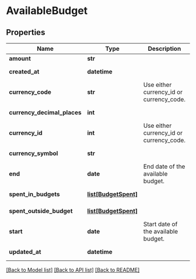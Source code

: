# AvailableBudget

## Properties
Name | Type | Description | Notes
------------ | ------------- | ------------- | -------------
**amount** | **str** |  | 
**created_at** | **datetime** |  | [optional] [readonly] 
**currency_code** | **str** | Use either currency_id or currency_code. | [optional] 
**currency_decimal_places** | **int** |  | [optional] [readonly] 
**currency_id** | **int** | Use either currency_id or currency_code. | [optional] 
**currency_symbol** | **str** |  | [optional] [readonly] 
**end** | **date** | End date of the available budget. | 
**spent_in_budgets** | [**list[BudgetSpent]**](BudgetSpent.md) |  | [optional] [readonly] 
**spent_outside_budget** | [**list[BudgetSpent]**](BudgetSpent.md) |  | [optional] [readonly] 
**start** | **date** | Start date of the available budget. | 
**updated_at** | **datetime** |  | [optional] [readonly] 

[[Back to Model list]](../README.md#documentation-for-models) [[Back to API list]](../README.md#documentation-for-api-endpoints) [[Back to README]](../README.md)


